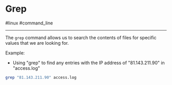 # Grep
#linux #command_line 

---
The `grep` command allows us to search the contents of files for specific values that we are looking for.

Example:
- Using "grep" to find any entries with the IP address of "81.143.211.90" in "access.log"

```bash
grep "81.143.211.90" access.log
```